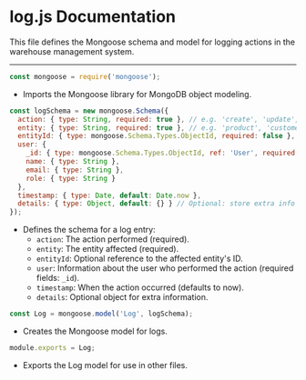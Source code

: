 # log.js Documentation

This file defines the Mongoose schema and model for logging actions in the warehouse management system.

---

```js
const mongoose = require('mongoose');
```
- Imports the Mongoose library for MongoDB object modeling.

```js
const logSchema = new mongoose.Schema({
  action: { type: String, required: true }, // e.g. 'create', 'update', 'delete'
  entity: { type: String, required: true }, // e.g. 'product', 'customer', 'order', etc.
  entityId: { type: mongoose.Schema.Types.ObjectId, required: false },
  user: {
    _id: { type: mongoose.Schema.Types.ObjectId, ref: 'User', required: true },
    name: { type: String },
    email: { type: String },
    role: { type: String }
  },
  timestamp: { type: Date, default: Date.now },
  details: { type: Object, default: {} } // Optional: store extra info
});
```
- Defines the schema for a log entry:
  - `action`: The action performed (required).
  - `entity`: The entity affected (required).
  - `entityId`: Optional reference to the affected entity's ID.
  - `user`: Information about the user who performed the action (required fields: `_id`).
  - `timestamp`: When the action occurred (defaults to now).
  - `details`: Optional object for extra information.

```js
const Log = mongoose.model('Log', logSchema);
```
- Creates the Mongoose model for logs.

```js
module.exports = Log;
```
- Exports the Log model for use in other files.
